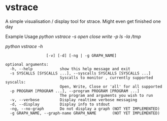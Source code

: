 # vstrace
A simple visualisation / display tool for strace. Might even get finished one day

Example Usage
  *python vstrace -s open close write -p ls -la /tmp*
  
  *python vstrace -h*
  
```usage: vstrace.py [-h] -s SYSCALLS [SYSCALLS ...] -p PROGRAM [PROGRAM ...]
                  [-v] [-d] [-ng | -g GRAPH_NAME]

optional arguments:
  -h, --help            show this help message and exit
  -s SYSCALLS [SYSCALLS ...], --syscalls SYSCALLS [SYSCALLS ...]
                        Syscalls to monitor , currently supported syscalls:
                        Open, Write, Close or 'all' for all supported
  -p PROGRAM [PROGRAM ...], --program PROGRAM [PROGRAM ...]
                        The program and arguments you wish to run
  -v, --verbose         Display realtime verbose messaging
  -d, --display         Display info to stdout 
  -ng, --no-graph       Do not display a graph (NOT YET IMPLEMENTED)
  -g GRAPH_NAME, --graph-name GRAPH_NAME       (NOT YET IMPLEMENTED)
  ```
